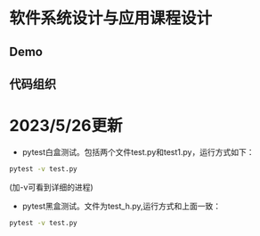 # 软件系统设计与应用课程设计 


## Demo



## 代码组织



# 2023/5/26更新

+ pytest白盒测试。包括两个文件test.py和test1.py，运行方式如下：
```cmd
pytest -v test.py
```
(加-v可看到详细的进程)

+ pytest黑盒测试。文件为test_h.py,运行方式和上面一致：
```cmd
pytest -v test.py
```


